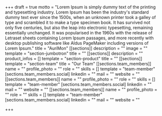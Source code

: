 +++
draft = true
motto = "Lorem Ipsum is simply dummy text of the printing and typesetting industry. Lorem Ipsum has been the industry's standard dummy text ever since the 1500s, when an unknown printer took a galley of type and scrambled it to make a type specimen book. It has survived not only five centuries, but also the leap into electronic typesetting, remaining essentially unchanged. It was popularised in the 1960s with the release of Letraset sheets containing Lorem Ipsum passages, and more recently with desktop publishing software like Aldus PageMaker including versions of Lorem Ipsum."
title = "AuriMon"
[[sections]]
description = ""
image = ""
template = "section-jumbotron"
title = ""
[[sections]]
description = ""
product_infos = []
template = "section-product"
title = ""
[[sections]]
template = "section-team"
title = "Our Team"
[[sections.team_members]]
name = ""
profile_photo = ""
role = ""
skills = []
template = "team-member"
[sections.team_members.social]
linkedin = ""
mail = ""
website = ""
[[sections.team_members]]
name = ""
profile_photo = ""
role = ""
skills = []
template = "team-member"
[sections.team_members.social]
linkedin = ""
mail = ""
website = ""
[[sections.team_members]]
name = ""
profile_photo = ""
role = ""
skills = []
template = "team-member"
[sections.team_members.social]
linkedin = ""
mail = ""
website = ""

+++
